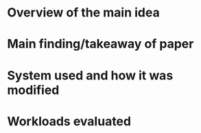 # Overview of the main idea

# Main finding/takeaway of paper

# System used and how it was modified

# Workloads evaluated
